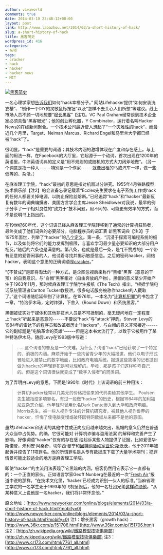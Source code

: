 ```yaml
---
author: viviworld
comments: true
date: 2014-03-10 23:48:12+00:00
layout: post
link: http://www.labazhou.net/2014/03/a-short-history-of-hack/
slug: a-short-history-of-hack
title: 黑客简史
wordpress_id: 416
categories:
- 杂项
tags:
- cracker
- hack
- hacker
- hacker news
- MIT
---
```


[![黑客简史](http://www.labazhou.net/wp-content/uploads/2014/03/hacker-580.jpg)](http://www.labazhou.net/wp-content/uploads/2014/03/hacker-580.jpg)

一名心理学家想[告诉我们](http://www.cnn.com/2014/01/17/opinion/hacking-happiness-molecule/)如何“hack幸福分子。” 网站Lifehacker提供“如何安装洗衣槽”、“制作一个DIY的灵敏鼠标按钮”以及“怎样不去关心人们所想”等建议。线上市场人员不顾一切地想要“[增长黑客](http://marketingland.com/growth-hacking-is-bull-69635)”【注1】。VC Paul Graham经常谈到技术企业家必须具备“黑客眼光”；他的创业孵化器，Y Combinator，运行着名叫Hacker News的在线新闻聚合。一个技术公司最近使人想起了“[一个灾难性的hack](http://www.nytimes.com/2014/03/03/technology/when-start-ups-dont-lock-the-doors.html?_r=0)”，而最近几个月里，Target、Neiman Marcus、Richard Engel和马里兰大学都已经被“hack”了。

很明显，“hack“是重要的词语；其技术内涵的激增体现在广度和存在感上。与上面的用法一样，在Facebook的大厅里，它起源于一个动词，首次出现在1200年的英语里，牛津英语词典的定义是”用不规则的或随机的方式大刀阔斧地做“。（另一个词意是指一种人------特别是一个作家------就像出租的马或汽车一样，做一些低等的、杂活。）

在麻省理工学院，“hack”最初的意思是指对机器过分讲究。1955年4月铁路模型技术俱乐部【注2】的会议备忘录记载着“Eccles先生要求在电子系统工作或hack的任何人都要关掉电源，以防止保险丝熔断。”已经追踪“hack”和“hacker”最新反复有数年的词典编撰者、美国方言学会主席Jesse Sheidlower对我说，最早的例子分享了一个相对良性的“致力于”技术问题，用不同的、可能更有效率的方式，而不是说明书上指出的。

在19世纪60年代，这个词语已经从麻省理工学院转移到了通常的计算机狂热者，最终变成了他们词典的必要部分。电脑程序员的词汇表 新黑客词典【注3】于1975年面世，列举了“hacker”的[八个定义](http://www.catb.org/~esr/jargon/html/H/hacker.html)。第一条，“沉浸于探索可编程系统的细节，以及如何将它们的能力发挥到极限，与喜欢学习最少量必要知识的大部分用户相反。”随后的六条也是满意的。第八条，也就是最后一条，是“【不赞成的】一个带有恶意的爱管闲事的人，他试着寻找并揭示敏感信息。之后的密码hacker，网络hacker。表明这个意思的正确词语是[cracker](http://www.catb.org/~esr/jargon/html/C/cracker.html)。”

“【不赞成】”是即将淘汰的一种方式，是企图忽视后来称作“黑帽”黑客（恶意的干预）的自我意识，与“白帽”黑客相对（自由奔放的产物）。黑帽的意义至少开始产生于1963年11月，那时候麻省理工学院学生报纸《The Tech》指出，“根据学院电话系统管理者Carlton Tucker教授讲，很多电话服务被称作hacker的人截取了。”这个词语随后延伸到了计算机。在1976年，一本名为“[计算机犯罪”](http://select.nytimes.com/gst/abstract.html?res=FA0B16FD3D5A107B93C1A8178DD85F428785F9)的书包含了一章，“特洛伊木马，定时炸弹，下舍入（Round Down）和系统黑客。”

黑帽被证实对于媒体和其他非技术人员是不可抵制的，毫无疑问地在一定程度上“hack”听起来是恶意的------不要说“hack”与“attack”押韵。Steven Levy的1984年的雷达下的程序员和改革者历史“Hackers”，与白帽的意义非常接近------它的副标题是“电脑革命的英雄”------但是这本书太流行了，以致于它被用作了某种特洛伊木马。随后Levy在1993版中写道：


<blockquote>……这个词语的普及是一个灾难。为什么？词语“hack”已经获取了一个特定的、消极的内涵。麻烦开始于一些拘留青少年的大幅报道，他们以电子形式冒险进入被禁止的数字地面，比如政府电脑系统。报道这些故事的记者提到做为hacker的年轻罪犯是可以理解的。毕竟，那是孩子们这样称呼自己的。但是这个词语很快就变成了“数字入侵者”的同类词。</blockquote>


为了弄明白Levy的意思，下面是1990年《时代》上该词语的前三种用法：


<blockquote>计算机hacker经常以几美元的价格把偷来的代码卖给其他学生。
Poulsen先生被指控多项罪名，有过一段做“hacker”的历史，根据1984年的加利福尼亚杂志介绍，他年轻时曾用化名Dark Dante渗入到大学和政府电脑。
Morris先生，被一些人视作专注的计算机研究者，被其他人视作鲁莽的hacker，忏悔了使电脑变慢或破坏因特网数据从来都不是他的意图。</blockquote>


虽然Lifehacker和该词的其他中性或正向应用越来越突出，黑帽的意义仍然在普通大众当中占优势。的确，它很可能对 计算机诈骗与滥用法案 的解释和完善产生了影响。好像词语“hacker”仅有的存在感 给起诉某些人物提供了证据，比如爱德华·斯诺登，朱利安·阿桑奇，切尔西·曼宁和[因特网活动家亚伦·斯沃茨](http://www.newyorker.com/reporting/2013/03/11/130311fa_fact_macfarquhar)，他于2011年被起诉并控告了11项罪名。他的所谓罪名是从专有数据库下载了大量学术期刊；犯罪情景可能比较适合的地方是麻省理工学院。

即使“hacker”的主流用法表现了它黑暗的内涵，极客仍然用它表示它一直都有的：一个正直的家伙。正如语言学家Geoff Nunberg在最近的一次“[Fresh Air](http://www.npr.org/blogs/alltechconsidered/2014/01/16/263088398/hackers-techies-what-to-call-san-franciscos-newcomers)”报道中说的那样，“在技术文化里，‘hacker’已经成为识别一伙人的标准。”当麻省理工学院的一名学生死于1993年的飞机坠毁后，他的一名社团兄弟[这样称颂他](http://tech.mit.edu/V113/N60/crash.60n.html)，“从某种意义上说他是一名hacker，我们将非常怀念他。”

原文地址：[http://www.newyorker.com/online/blogs/elements/2014/03/a-short-history-of-hack.html?mobify=0](http://www.newyorker.com/online/blogs/elements/2014/03/a-short-history-of-hack.html?mobify=0)
注1：增长黑客（growth hack）：[http://www.36kr.com/p/151706.html](http://www.36kr.com/p/151706.html)
注2：[http://zh.wikipedia.org/wiki/鐵路模型技術俱樂部](http://zh.wikipedia.org/wiki/鐵路模型技術俱樂部)
注3：[http://www.cr173.com/html/7761_all.html](http://www.cr173.com/html/7761_all.html)
